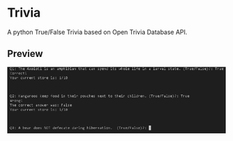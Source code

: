 # Trivia
A python True/False Trivia based on Open Trivia Database API.

## Preview
![Screenshot](Preview.png)